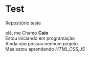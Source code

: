# Test
Repositório teste 
<div>
olá, me Chamo <strong>Caio</strong><br>
Estou iniciando em programação<br>
Ainda não possuo nenhum projeto <br>
Mas estou aprendendo <em>HTML,CSS,JS</em>
</div>
